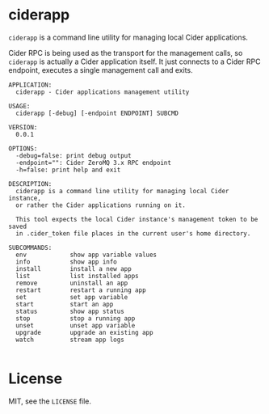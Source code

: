 # ciderapp

`ciderapp` is a command line utility for managing local Cider applications.

Cider RPC is being used as the transport for the management calls, so `ciderapp`
is actually a Cider application itself. It just connects to a Cider RPC endpoint,
executes a single management call and exits.

```text
APPLICATION:
  ciderapp - Cider applications management utility

USAGE:
  ciderapp [-debug] [-endpoint ENDPOINT] SUBCMD

VERSION:
  0.0.1

OPTIONS:
  -debug=false: print debug output
  -endpoint="": Cider ZeroMQ 3.x RPC endpoint
  -h=false: print help and exit

DESCRIPTION:
  ciderapp is a command line utility for managing local Cider instance,
  or rather the Cider applications running on it.

  This tool expects the local Cider instance's management token to be saved
  in .cider_token file places in the current user's home directory.

SUBCOMMANDS:
  env            show app variable values
  info           show app info
  install        install a new app
  list           list installed apps
  remove         uninstall an app
  restart        restart a running app
  set            set app variable
  start          start an app
  status         show app status
  stop           stop a running app
  unset          unset app variable
  upgrade        upgrade an existing app
  watch          stream app logs
  
```

# License

MIT, see the `LICENSE` file.
